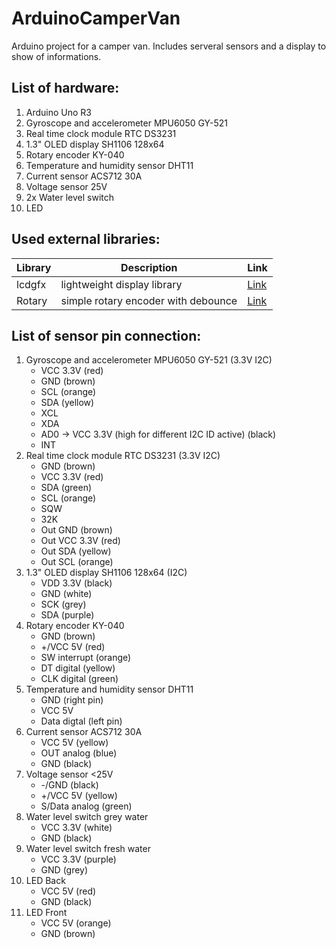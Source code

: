 # ArduinoCamperVan
Arduino project for a camper van. Includes serveral sensors and a display to show of informations.

## List of hardware:
1. Arduino Uno R3
2. Gyroscope and accelerometer MPU6050 GY-521
3. Real time clock module RTC DS3231
4. 1.3" OLED display SH1106 128x64
5. Rotary encoder KY-040
6. Temperature and humidity sensor DHT11
7. Current sensor ACS712 30A
8. Voltage sensor 25V
9. 2x Water level switch
11. LED

## Used external libraries:
| Library | Description | Link |
| ------- | ----------- | ---- |
| lcdgfx  | lightweight display library | [Link](https://github.com/lexus2k/lcdgfx) |
| Rotary  | simple rotary encoder with debounce | [Link](https://github.com/buxtronix/arduino/tree/master/libraries/Rotary) |

## List of sensor pin connection:
1. Gyroscope and accelerometer MPU6050 GY-521 (3.3V I2C)
    - VCC 3.3V (red)
    - GND (brown)
    - SCL (orange)
    - SDA (yellow)
    - XCL
    - XDA
    - AD0 -> VCC 3.3V (high for different I2C ID active) (black)
    - INT
2. Real time clock module RTC DS3231 (3.3V I2C)
    - GND (brown)
    - VCC 3.3V (red)
    - SDA (green)
    - SCL (orange)
    - SQW
    - 32K
    - Out GND (brown)
    - Out VCC 3.3V (red)
    - Out SDA (yellow)
    - Out SCL (orange)
3. 1.3" OLED display SH1106 128x64 (I2C)
    - VDD 3.3V (black)
    - GND (white)
    - SCK (grey)
    - SDA (purple)
4. Rotary encoder KY-040 
    - GND (brown)
    - +/VCC 5V (red)
    - SW interrupt (orange)
    - DT digital (yellow)
    - CLK digital (green)
5. Temperature and humidity sensor DHT11
    - GND (right pin)
    - VCC 5V
    - Data digtal (left pin)
6. Current sensor ACS712 30A
    - VCC 5V (yellow)
    - OUT analog (blue)
    - GND (black)
7. Voltage sensor <25V
    - -/GND (black)
    - +/VCC 5V (yellow)
    - S/Data analog (green)
8. Water level switch grey water
    - VCC 3.3V (white)
    - GND (black)
9. Water level switch fresh water
    - VCC 3.3V (purple)
    - GND (grey)
10. LED Back
    - VCC 5V (red)
    - GND (black)
11. LED Front
    - VCC 5V (orange)
    - GND (brown)
